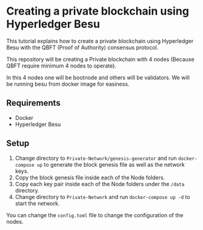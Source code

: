 # Creating a private blockchain using Hyperledger Besu

This tutorial explains how to create a private blockchain using Hyperledger Besu with the QBFT (Proof of Authority) consensus protocol.

This repository will be creating a Private blockchain with 4 nodes (Because QBFT require minimum 4 nodes to operate).

In this 4 nodes one will be bootnode and others will be validators. We will be running besu from docker image for easiness.

## Requirements

- Docker
- Hyperledger Besu

## Setup

1. Change directory to `Private-Network/genesis-generator` and run `docker-compose up` to generate the block genesis file as well as the network keys.
1. Copy the block genesis file inside each of the Node folders.
1. Copy each key pair inside each of the Node folders under the `/data` directory.
1. Change directory to `Private-Network` and run `docker-compose up -d` to start the network.

You can change the `config.toml` file to change the configuration of the nodes.
